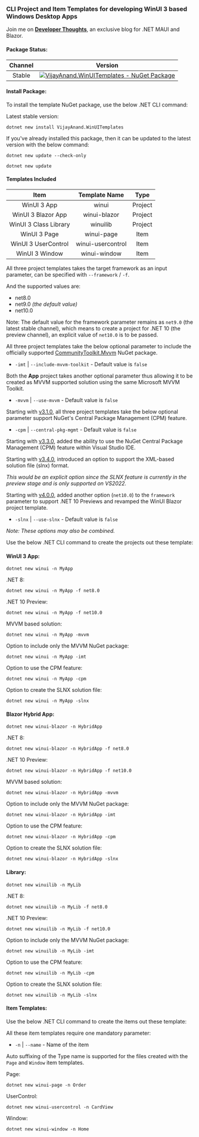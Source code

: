 ### CLI Project and Item Templates for developing WinUI 3 based Windows Desktop Apps

Join me on [**Developer Thoughts**](https://egvijayanand.in/ "Developer Thoughts"), an exclusive blog for .NET MAUI and Blazor.

#### Package Status:

|Channel|Version|
|:---:|:---:|
|Stable|[![VijayAnand.WinUITemplates - NuGet Package](https://badgen.net/nuget/v/VijayAnand.WinUITemplates/?icon=nuget&foo=bar)](https://www.nuget.org/packages/VijayAnand.WinUITemplates/ "WinUI CLI Templates (Stable)")|
<!--
|Preview|[![VijayAnand.WinUITemplates - NuGet Package](https://badgen.net/nuget/v/VijayAnand.WinUITemplates/latest?icon=nuget)](https://www.nuget.org/packages/VijayAnand.WinUITemplates/absoluteLatest "WinUI CLI Templates (Preview)")|
-->

<!-- CLI project template for developing `WinUI 3` App and Class Library and is named as `winui` and `winuilib` respectively. -->

#### Install Package:

To install the template NuGet package, use the below .NET CLI command:

Latest stable version:

```shell
dotnet new install VijayAnand.WinUITemplates
```

<!--
Latest preview version:

```shell
dotnet new install VijayAnand.WinUITemplates::2.2.0-preview.4
```
-->

If you've already installed this package, then it can be updated to the latest version with the below command:

```shell
dotnet new update --check-only
```

```shell
dotnet new update
```

#### Templates Included

|Item|Template Name|Type|
|:---:|:---:|:---:|
|WinUI 3 App|winui|Project|
|WinUI 3 Blazor App|winui-blazor|Project|
|WinUI 3 Class Library|winuilib|Project|
|WinUI 3 Page|winui-page|Item|
|WinUI 3 UserControl|winui-usercontrol|Item|
|WinUI 3 Window|winui-window|Item|

All three project templates takes the target framework as an input parameter, can be specified with `--framework` / `-f`.

And the supported values are:

* net8.0
* net9.0 *(the default value)*
* net10.0

Note: The default value for the framework parameter remains as `net9.0` (the latest stable channel), which means to create a project for .NET 10 (the preview channel), an explicit value of `net10.0` is to be passed.

All three project templates take the below optional parameter to include the officially supported [CommunityToolkit.Mvvm](https://www.nuget.org/packages/CommunityToolkit.Mvvm) NuGet package.

* `-imt` | `--include-mvvm-toolkit` - Default value is `false`

Both the **App** project takes another optional parameter thus allowing it to be created as MVVM supported solution using the same Microsoft MVVM Toolkit.

* `-mvvm` | `--use-mvvm` - Default value is `false`

Starting with [v3.1.0](https://www.nuget.org/packages/VijayAnand.WinUITemplates/3.1.0), all three project templates take the below optional parameter support NuGet's Central Package Management (CPM) feature.

* `-cpm` | `--central-pkg-mgmt` - Default value is `false`

Starting with [v3.3.0](https://www.nuget.org/packages/VijayAnand.WinUITemplates/3.3.0), added the ability to use the NuGet Central Package Management (CPM) feature within Visual Studio IDE.

Starting with [v3.4.0](https://www.nuget.org/packages/VijayAnand.WinUITemplates/3.4.0), introduced an option to support the XML-based solution file (slnx) format.

*This would be an explicit option since the SLNX feature is currently in the preview stage and is only supported on VS2022.*

Starting with [v4.0.0](https://www.nuget.org/packages/VijayAnand.WinUITemplates/4.0.0), added another option (`net10.0`) to the `framework` parameter to support .NET 10 Previews and revamped the WinUI Blazor project template.

* `-slnx` | `--use-slnx` - Default value is `false`

*Note: These options may also be combined.*

<!-- CLI item template for `WinUI 3` Page, UserControl, and Window and is named as `winui-page`, `winui-usercontrol`, and `winui-window` respectively. -->

Use the below .NET CLI command to create the projects out these template:

#### WinUI 3 App:

```shell
dotnet new winui -n MyApp
```

.NET 8:
```shell
dotnet new winui -n MyApp -f net8.0
```

.NET 10 Preview:
```shell
dotnet new winui -n MyApp -f net10.0
```

MVVM based solution:
```shell
dotnet new winui -n MyApp -mvvm
```

Option to include only the MVVM NuGet package:
```shell
dotnet new winui -n MyApp -imt
```

Option to use the CPM feature:
```shell
dotnet new winui -n MyApp -cpm
```

Option to create the SLNX solution file:
```shell
dotnet new winui -n MyApp -slnx
```

#### Blazor Hybrid App:

```shell
dotnet new winui-blazor -n HybridApp
```

.NET 8:
```shell
dotnet new winui-blazor -n HybridApp -f net8.0
```

.NET 10 Preview:
```shell
dotnet new winui-blazor -n HybridApp -f net10.0
```

MVVM based solution:
```shell
dotnet new winui-blazor -n HybridApp -mvvm
```

Option to include only the MVVM NuGet package:
```shell
dotnet new winui-blazor -n HybridApp -imt
```

Option to use the CPM feature:
```shell
dotnet new winui-blazor -n HybridApp -cpm
```

Option to create the SLNX solution file:
```shell
dotnet new winui-blazor -n HybridApp -slnx
```

#### Library:

```shell
dotnet new winuilib -n MyLib
```

.NET 8:
```shell
dotnet new winuilib -n MyLib -f net8.0
```

.NET 10 Preview:
```shell
dotnet new winuilib -n MyLib -f net10.0
```

Option to include only the MVVM NuGet package:
```shell
dotnet new winuilib -n MyLib -imt
```

Option to use the CPM feature:
```shell
dotnet new winuilib -n MyLib -cpm
```

Option to create the SLNX solution file:
```shell
dotnet new winuilib -n MyLib -slnx
```

#### Item Templates:

Use the below .NET CLI command to create the items out these template:

All these item templates require one mandatory parameter:

* `-n` | `--name` - Name of the item

Auto suffixing of the Type name is supported for the files created with the `Page` and `Window` item templates.

Page:
```shell
dotnet new winui-page -n Order
```

UserControl:
```shell
dotnet new winui-usercontrol -n CardView
```

Window:
```shell
dotnet new winui-window -n Home
```
